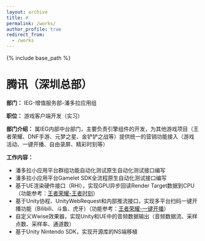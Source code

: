 ```yaml
---
layout: archive
title: #
permalink: /works/
author_profile: true
redirect_from:
  - /works
---
```


{% include base_path %}

# 腾讯（深圳总部）

**部门：**
IEG-增值服务部-潘多拉应用组  

**职位：**
游戏客户端开发（实习）

**部门介绍：**
属IEG内部中台部门，主要负责引擎组件的开发，为其他游戏项目（王者荣耀、DNF手游、元梦之星、金铲铲之战等）提供统一的营销功能接入（游戏活动、一键开播、自由录屏、精彩时刻等）

**工作内容：**
* 潘多拉小应用平台群组功能自动化测试原生自动化测试接口编写
* 潘多拉小应用平台Gamelet SDK全流程原生自动化测试接口编写
* 基于UE渲染硬件接口（RHI），实现GPU异步回读Render Target数据到CPU（功能参考：[王者荣耀-王者时刻](https://pvp.qq.com/webplat/info/news_version3/15592/24091/24092/24095/m15241/201609/505939.shtml)）
* 基于Unity协程、UnityWebRequest和内部推流接口，实现多平台扫码一键开播功能（Bilibili、斗鱼、虎牙）（功能参考：[王者荣耀-一键开播](https://shouyou.3dmgame.com/gl/431023.html)）
* 自定义Wwise效果器，实现Unity和UE中的音频数据输出（音频数据流、采样点数、采样率、通道数）
* 基于Unity Nintendo SDK，实现开源库的NS端移植



  




